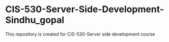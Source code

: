 # CIS-530-Server-Side-Development-Sindhu_gopal
This repository is created  for CIS-530-Server side development course
